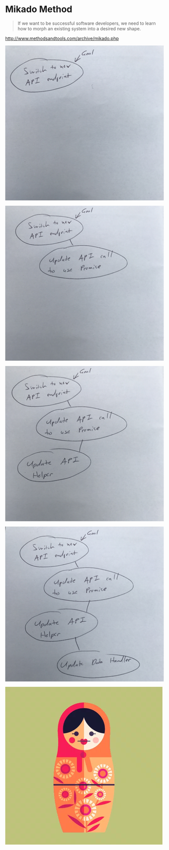 
# Mikado Method

> If we want to be successful software developers, we need to learn how to morph an existing system into a desired new shape.

http://www.methodsandtools.com/archive/mikado.php <!-- .element: style="font-size: .6em;" target="_blank" -->


![Mikado Method In Practice](/images/mikado/1.jpg) <!-- .element: style="width: 500px;" -->


![Mikado Method In Practice](/images/mikado/2.jpg) <!-- .element: style="width: 500px;" -->


![Mikado Method In Practice](/images/mikado/3.jpg) <!-- .element: style="width: 500px;" -->


![Mikado Method In Practice](/images/mikado/4.jpg) <!-- .element: style="width: 500px;" -->


<!-- .slide: data-background="#bec37b" -->
![](images/nesting-dolls.webp)
